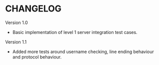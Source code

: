 # CHANGELOG

Version 1.0
* Basic implementation of level 1 server integration test cases.

Version 1.1
* Added more tests around username checking, line ending behaviour and protocol behaviour.



